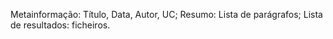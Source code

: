 Metainformação: Título, Data, Autor, UC;
Resumo: Lista de parágrafos;
Lista de resultados: ficheiros.
